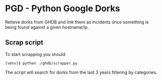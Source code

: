 # PGD - Python Google Dorks
Retieve dorks from GHDB and link them as incidents once something is being found against a given hostname/ip.

## Scrap script
To start scrapping you should

```shell
[venv]$ python ./ghdb/scrapper.py
``` 

The script will search for dorks from the last 3 years filtering by categories.

